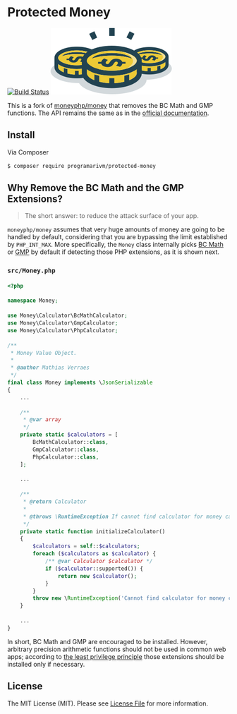 # Protected Money

[![Build Status](https://img.shields.io/travis/programarivm/protected-money.svg?style=flat-square)](https://travis-ci.org/programarivm/protected-money)
![Money PHP](/resources/logo.png?raw=true)

This is a fork of [moneyphp/money](https://github.com/programarivm/protected-money) that removes the BC Math and GMP functions. The API remains the same as in the [official documentation](http://moneyphp.org/en/latest/).

## Install

Via Composer

```bash
$ composer require programarivm/protected-money
```

## Why Remove the BC Math and the GMP Extensions?

> The short answer: to reduce the attack surface of your app.

`moneyphp/money` assumes that very huge amounts of money are going to be handled by default, considering that you are bypassing the limit established by `PHP_INT_MAX`. More specifically, the `Money` class internally picks [BC Math](http://php.net/manual/en/book.bc.php) or [GMP](http://php.net/manual/en/book.gmp.php) by default if detecting those PHP extensions, as it is shown next.

### `src/Money.php`

```php
<?php

namespace Money;

use Money\Calculator\BcMathCalculator;
use Money\Calculator\GmpCalculator;
use Money\Calculator\PhpCalculator;

/**
 * Money Value Object.
 *
 * @author Mathias Verraes
 */
final class Money implements \JsonSerializable
{
    ...

    /**
     * @var array
     */
    private static $calculators = [
        BcMathCalculator::class,
        GmpCalculator::class,
        PhpCalculator::class,
    ];

    ...

    /**
     * @return Calculator
     *
     * @throws \RuntimeException If cannot find calculator for money calculations
     */
    private static function initializeCalculator()
    {
        $calculators = self::$calculators;
        foreach ($calculators as $calculator) {
            /** @var Calculator $calculator */
            if ($calculator::supported()) {
                return new $calculator();
            }
        }
        throw new \RuntimeException('Cannot find calculator for money calculations');
    }

    ...
}
```

In short, BC Math and GMP are encouraged to be installed. However, arbitrary precision arithmetic functions should not be used in common web apps; according to [the least privilege principle](https://programarivm.com/the-least-privilege-principle-applied-to-php-bigints/) those extensions should be installed only if necessary.

## License

The MIT License (MIT). Please see [License File](LICENSE) for more information.
